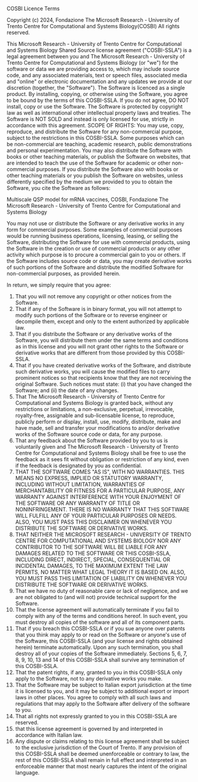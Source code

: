 COSBI Licence Terms

Copyright (c) 2024, Fondazione The Microsoft Research - University of Trento Centre for Computational and Systems Biology(COSBI)
All rights reserved.

This Microsoft Research - University of Trento Centre for Computational and Systems Biology Shared Source license agreement ("COSBI-SSLA") is a legal agreement between you and The Microsoft Research - University of Trento Centre for Computational and Systems Biology (or "we") for the software or data we are providing access to, which may include source code, and any associated materials, text or speech files, associated media and "online" or electronic documentation and any updates we provide at our discretion (together, the "Software"). The Software is licenced as a single product. 
By installing, copying, or otherwise using the Software, you agree to be bound by the terms of this COSBI-SSLA. If you do not agree, DO NOT install, copy or use the Software. The Software is protected by copyright law as well as international other intellectual property laws and treaties. The Software is NOT SOLD and instead is only licensed for use, strictly in accordance with this agreement. 
SCOPE OF RIGHTS: You may use, copy, reproduce, and distribute the Software for any non-commercial purpose, subject to the restrictions in this COSBI-SSLA. Some purposes which can be non-commercial are teaching, academic research, public demonstrations and personal experimentation. You may also distribute the Software with books or other teaching materials, or publish the Software on websites, that are intended to teach the use of the Software for academic or other non-commercial purposes. If you distribute the Software also with books or other teaching materials or you publish the Software on websites, unless differently specified by the medium we provided to you to obtain the Software, you cite the Software as follows:

Multiscale QSP model for mRNA vaccines, COSBI, Fondazione The Microsoft Research - University of Trento Centre for Computational and Systems Biology

You may not use or distribute the Software or any derivative works in any form for commercial purposes. Some examples of commercial purposes would be running business operations, licensing, leasing, or selling the Software, distributing the Software for use with commercial products, using the Software in the creation or use of commercial products or any other activity which purpose is to procure a commercial gain to you or others. 
If the Software includes source code or data, you may create derivative works of such portions of the Software and distribute the modified Software for non-commercial purposes, as provided herein. 

In return, we simply require that you agree: 
1. That you will not remove any copyright or other notices from the Software.
2. That if any of the Software is in binary format, you will not attempt to modify such portions of the Software or to reverse engineer or decompile them, except and only to the extent authorized by applicable law.
3. That if you distribute the Software or any derivative works of the Software, you will distribute them under the same terms and conditions as in this license and you will not grant other rights to the Software or derivative works that are different from those provided by this COSBI-SSLA.
4. That if you have created derivative works of the Software, and distribute such derivative works, you will cause the modified files to carry prominent notices so that recipients know that they are not receiving the original Software. Such notices must state: (i) that you have changed the Software; and (ii) the date of any changes.
5. That The Microsoft Research - University of Trento Centre for Computational and Systems Biology is granted back, without any restrictions or limitations, a non-exclusive, perpetual, irrevocable, royalty-free, assignable and sub-licensable license, to reproduce, publicly perform or display, install, use, modify, distribute, make and have made, sell and transfer your modifications to and/or derivative works of the Software source code or data, for any purpose.
6. That any feedback about the Software provided by you to us is voluntarily given and The Microsoft Research - University of Trento Centre for Computational and Systems Biology shall be free to use the feedback as it sees fit without obligation or restriction of any kind, even if the feedback is designated by you as confidential.
7. THAT THE SOFTWARE COMES "AS IS", WITH NO WARRANTIES. THIS MEANS NO EXPRESS, IMPLIED OR STATUTORY WARRANTY, INCLUDING WITHOUT LIMITATION, WARRANTIES OF MERCHANTABILITY OR FITNESS FOR A PARTICULAR PURPOSE, ANY WARRANTY AGAINST INTERFERENCE WITH YOUR ENJOYMENT OF THE SOFTWARE OR ANY WARRANTY OF TITLE OR NONINFRINGEMENT. THERE IS NO WARRANTY THAT THIS SOFTWARE WILL FULFILL ANY OF YOUR PARTICULAR PURPOSES OR NEEDS. ALSO, YOU MUST PASS THIS DISCLAIMER ON WHENEVER YOU DISTRIBUTE THE SOFTWARE OR DERIVATIVE WORKS.
8. THAT NEITHER THE MICROSOFT RESEARCH - UNIVERSITY OF TRENTO CENTRE FOR COMPUTATIONAL AND SYSTEMS BIOLOGY NOR ANY CONTRIBUTOR TO THE SOFTWARE WILL BE LIABLE FOR ANY DAMAGES RELATED TO THE SOFTWARE OR THIS COSBI-SSLA, INCLUDING DIRECT, INDIRECT, SPECIAL, CONSEQUENTIAL OR INCIDENTAL DAMAGES, TO THE MAXIMUM EXTENT THE LAW PERMITS, NO MATTER WHAT LEGAL THEORY IT IS BASED ON. ALSO, YOU MUST PASS THIS LIMITATION OF LIABILITY ON WHENEVER YOU DISTRIBUTE THE SOFTWARE OR DERIVATIVE WORKS.
9. That we have no duty of reasonable care or lack of negligence, and we are not obligated to (and will not) provide technical support for the Software.
10. That the license agreement will automatically terminate if you fail to comply with any of the terms and conditions hereof. In such event, you must destroy all copies of the software and all of its component parts.
11. That if you breach this COSBI-SSLA or if you sue anyone over patents that you think may apply to or read on the Software or anyone's use of the Software, this COSBI-SSLA (and your license and rights obtained herein) terminate automatically. Upon any such termination, you shall destroy all of your copies of the Software immediately. Sections 5, 6, 7, 8, 9, 10, 13 and 14 of this COSBI-SSLA shall survive any termination of this COSBI-SSLA.
12. That the patent rights, if any, granted to you in this COSBI-SSLA only apply to the Software, not to any derivative works you make.
13. That the Software may be subject to Italian export jurisdiction at the time it is licensed to you, and it may be subject to additional export or import laws in other places. You agree to comply with all such laws and regulations that may apply to the Software after delivery of the software to you.
14. That all rights not expressly granted to you in this COSBI-SSLA are reserved.
15. that this license agreement is governed by and interpreted in accordance with Italian law.
16. Any dispute or claims relating to this license agreement shall be subject to the exclusive jurisdiction of the Court of Trento. If any provision of this COSBI-SSLA shall be deemed unenforceable or contrary to law, the rest of this COSBI-SSLA shall remain in full effect and interpreted in an enforceable manner that most nearly captures the intent of the original language.
